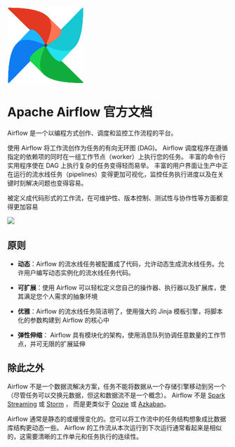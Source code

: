 ![](.images/.Home_images/e00a7b43.png)
# Apache Airflow 官方文档

Airflow 是一个以编程方式创作、调度和监控工作流程的平台。

使用 Airflow 将工作流创作为任务的有向无环图 (DAG)。 
Airflow 调度程序在遵循指定的依赖项的同时在一组工作节点（worker）上执行您的任务。
丰富的命令行实用程序使在 DAG 上执行复杂的任务变得轻而易举。
丰富的用户界面让生产中正在运行的流水线任务（pipelines）变得更加可视化，监控任务执行进度以及在关键时刻解决问题也变得容易。

被定义成代码形式的工作流，在可维护性、版本控制、测试性与协作性等方面都变得更加容易

<img src="https://airflow.apache.org/docs/apache-airflow/stable/_images/airflow.gif" />


## 原则

 - **动态**：Airflow 的流水线任务被配置成了代码，允许动态生成流水线任务。允许用户编写动态实例化的流水线任务代码。

 - **可扩展**：使用 Airflow 可以轻松定义您自己的操作器、执行器以及扩展库，使其满足您个人需求的抽象环境
 
 - **优雅**：Airflow 的流水线任务简洁明了，使用强大的 Jinja 模板引擎，将脚本化的参数构建到 Airflow 的核心中
 
 - **弹性伸缩**： Airflow 具有模块化的架构，使用消息队列协调任意数量的工作节点，并可无限的扩展延伸
 
## 除此之外

Airflow 不是一个数据流解决方案，任务不能将数据从一个存储引擎移动到另一个（尽管任务可以交换元数据，但这和数据流不是一个概念）。
Airflow 不是 [Spark Streaming](http://spark.apache.org/streaming/) 或 [Storm](https://storm.apache.org/) ，
而是更类似于 [Oozie](http://oozie.apache.org/) 或 [Azkaban](https://azkaban.github.io/)。

Airflow 通常是静态的或缓慢变化的。您可以将工作流中的任务结构想象成比数据库结构更动态一些。
Airflow 的工作流从本次运行到下次运行通常看起来是相似的，这需要清晰的工作单元和任务执行的连续性。